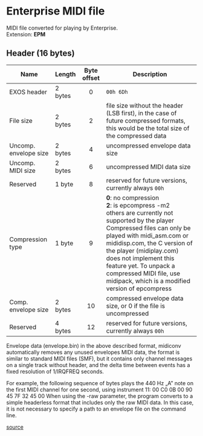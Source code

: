 # Enterprise MIDI file

MIDI file converted for playing by Enterprise.  
Extension: **EPM**

## Header (16 bytes)

| Name                  | Length  | Byte offset | Description                                                                                                                                                                                                                                                                                                                                         |
| --------------------- | ------- |:-----------:| --------------------------------------------------------------------------------------------------------------------------------------------------------------------------------------------------------------------------------------------------------------------------------------------------------------------------------------------------- |
| EXOS header           | 2 bytes |      0      | `00h 6Dh`                                                                                                                                                                                                                                                                                                                                           |
| File size             | 2 bytes |      2      | file size without the header (LSB first), in the case of future compressed formats, this would be the total size of the compressed data                                                                                                                                                                                                             |
| Uncomp. envelope size | 2 bytes |      4      | uncompressed envelope data size                                                                                                                                                                                                                                                                                                                     |
| Uncomp. MIDI size     | 2 bytes |      6      | uncompressed MIDI data size                                                                                                                                                                                                                                                                                                                         |
| Reserved              | 1 byte  |      8      | reserved for future versions, currently always `00h`                                                                                                                                                                                                                                                                                                |
| Compression type      | 1 byte  |      9      | **0**: no compression <br>**2**: is epcompress -m2 <br>others are currently not supported by the player<br>Compressed files can only be played with midi_asm.com or mididisp.com, the C version of the player (midiplay.com) does not implement this feature yet. To unpack a compressed MIDI file, use midipack, which is a modified version of epcompress |
| Comp. envelope size   | 2 bytes |     10      | compressed envelope data size, or 0 if the file is uncompressed                                                                                                                                                                                                                                                                                     |
| Reserved              | 4 bytes |     12      | reserved for future versions, currently always `00h`                                                                                                                                                                                                                                                                                                |

Envelope data (envelope.bin) in the above described format, midiconv automatically removes any unused envelopes MIDI data, the format is similar to standard MIDI files (SMF), but it contains only channel messages on a single track without header, and the delta time between events has a fixed resolution of 1/IRQFREQ seconds. 

For example, the following sequence of bytes plays the 440 Hz „A” note on the first MIDI channel for one second, using instrument 11: 00 C0 0B 00 90 45 7F 32 45 00 When using the -raw parameter, the program converts to a simple headerless format that includes only the raw MIDI data. In this case, it is not necessary to specify a path to an envelope file on the command line.

[source](http://enterprise.iko.hu/magazines/Enterpress_2017_per_4_UK.pdf#page=5)